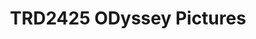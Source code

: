 ---
title: TRD2425 ODyssey Pictures
redirect_to: https://drive.google.com/drive/folders/1SsTIx3vTBxihxeLjfksdxPU64SVHYc3I
redirect_from: 
  - /ODyssey24Pics
  - /odyssey24pics
---